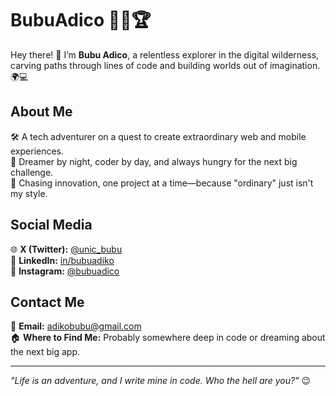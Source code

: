 # **BubuAdico** 🚀✨🏆 

Hey there! 👋 I’m **Bubu Adico**, a relentless explorer in the digital wilderness, carving paths through lines of code and building worlds out of imagination. 🌍💻  

## **About Me**  
🛠️ A tech adventurer on a quest to create extraordinary web and mobile experiences.  
🌌 Dreamer by night, coder by day, and always hungry for the next big challenge.  
🎯 Chasing innovation, one project at a time—because "ordinary" just isn't my style.  

## **Social Media**  
🌐 **X (Twitter):** [@unic_bubu](https://x.com/unic_bubu)  
🔗 **LinkedIn:** [in/bubuadiko](https://linkedin.com/in/bubuadiko)  
📸 **Instagram:** [@bubuadico](https://instagram.com/bubuadico)  

## **Contact Me**  
📩 **Email:** [adikobubu@gmail.com](mailto:adikobubu@gmail.com)  
🏠 **Where to Find Me:** Probably somewhere deep in code or dreaming about the next big app.  

---

*"Life is an adventure, and I write mine in code. Who the hell are you?"* 😉
